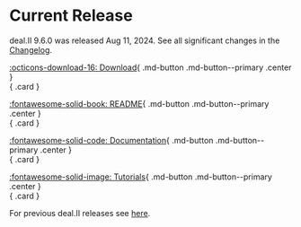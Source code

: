 Current Release
===============

deal.II 9.6.0 was released Aug 11, 2024. See all significant changes in the [Changelog](https://www.dealii.org/current/doxygen/deal.II/changes_between_9_5_2_and_9_6_0.html).

<div class="grid" markdown>

[:octicons-download-16: Download](download.md){ .md-button .md-button--primary .center }<br>
{ .card }

[:fontawesome-solid-book: README](https://www.dealii.org/current/readme.html){ .md-button .md-button--primary .center }<br>
{ .card }

[:fontawesome-solid-code: Documentation](https://www.dealii.org/current/index.html){ .md-button .md-button--primary .center }<br>
{ .card }

[:fontawesome-solid-image: Tutorials](https://www.dealii.org/current/doxygen/deal.II/Tutorial.html){ .md-button .md-button--primary .center }<br>
{ .card }


</div>

For previous deal.II releases see [here](./older_releases.md).
